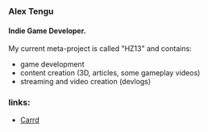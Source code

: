 ### Alex Tengu
#### Indie Game Developer.

My current meta-project is called "HZ13" and contains:
- game development
- content creation (3D, articles, some gameplay videos)
- streaming and video creation (devlogs)

### links:
- [Carrd](https://alextengu.carrd.co/)

<!--
**alex-tengu/alex-tengu** is a ✨ _special_ ✨ repository because its `README.md` (this file) appears on your GitHub profile.

Here are some ideas to get you started:

- 🔭 I’m currently working on ...
- 🌱 I’m currently learning ...
- 👯 I’m looking to collaborate on ...
- 🤔 I’m looking for help with ...
- 💬 Ask me about ...
- 📫 How to reach me: ...
- 😄 Pronouns: ...
- ⚡ Fun fact: ...
-->
